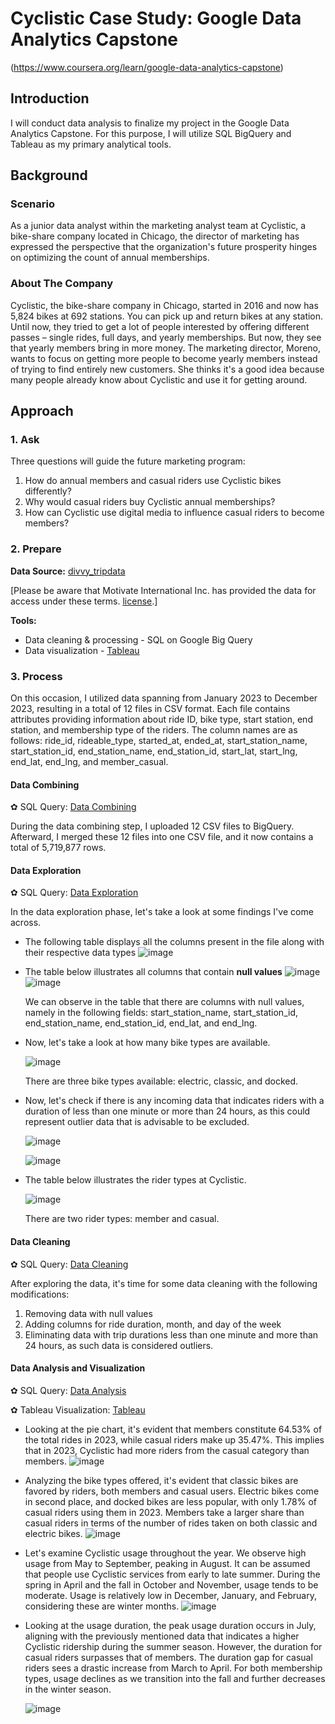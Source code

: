 # Cyclistic Case Study: Google Data Analytics Capstone 
(https://www.coursera.org/learn/google-data-analytics-capstone)

## Introduction
I will conduct data analysis to finalize my project in the Google Data Analytics Capstone. For this purpose, I will utilize SQL BigQuery and Tableau as my primary analytical tools.

## Background
### Scenario
As a junior data analyst within the marketing analyst team at Cyclistic, a bike-share company located in Chicago, the director of marketing has expressed the perspective that the organization's future prosperity hinges on optimizing the count of annual memberships.
### About The Company
Cyclistic, the bike-share company in Chicago, started in 2016 and now has 5,824 bikes at 692 stations. You can pick up and return bikes at any station. Until now, they tried to get a lot of people interested by offering different passes – single rides, full days, and yearly memberships. But now, they see that yearly members bring in more money. The marketing director, Moreno, wants to focus on getting more people to become yearly members instead of trying to find entirely new customers. She thinks it's a good idea because many people already know about Cyclistic and use it for getting around.

## Approach
### 1. Ask
Three questions will guide the future marketing program:
1. How do annual members and casual riders use Cyclistic bikes differently?
2. Why would casual riders buy Cyclistic annual memberships?
3. How can Cyclistic use digital media to influence casual riders to become members?

### 2. Prepare
**Data Source:** [divvy_tripdata](https://divvy-tripdata.s3.amazonaws.com/index.html)

[Please be aware that Motivate International Inc. has provided the data for access under these terms. [<ins>license</ins>](https://www.divvybikes.com/data-license-agreement).]

**Tools:** <br>
- Data cleaning & processing - SQL on Google Big Query 
- Data visualization - [Tableau](https://public.tableau.com/views/Cyclistic23_updated/Totaltripsmc?:language=en-US&:sid=&:display_count=n&:origin=viz_share_link)

### 3. Process
On this occasion, I utilized data spanning from January 2023 to December 2023, resulting in a total of 12 files in CSV format. Each file contains attributes providing information about ride ID, bike type, start station, end station, and membership type of the riders. The column names are as follows: ride_id, rideable_type, started_at, ended_at, start_station_name, start_station_id, end_station_name, end_station_id, start_lat, start_lng, end_lat, end_lng, and member_casual.

#### Data Combining
✿ SQL Query: [Data Combining](https://github.com/keniasaa/coursera-cyclistic23/blob/main/01.%20Data%20Combining.sql)

During the data combining step, I uploaded 12 CSV files to BigQuery. Afterward, I merged these 12 files into one CSV file, and it now contains a total of 5,719,877 rows.

#### Data Exploration
✿ SQL Query: [Data Exploration](https://github.com/keniasaa/coursera-cyclistic23/blob/main/02.%20Data%20Exploration.sql)

In the data exploration phase, let's take a look at some findings I've come across.
- The following table displays all the columns present in the file along with their respective data types
  ![image](https://github.com/keniasaa/coursera-cyclistic23/assets/157902229/f639f45e-59c8-40f0-a1eb-16af3de1b1b2)

- The table below illustrates all columns that contain __null values__
![image](https://github.com/keniasaa/coursera-cyclistic23/assets/157902229/d9a16578-6ef6-4241-840f-8598ed90ebe0)
![image](https://github.com/keniasaa/coursera-cyclistic23/assets/157902229/5ab72d58-738d-46c3-a8fc-2c9b4491196c)

  We can observe in the table that there are columns with null values, namely in the following fields: start_station_name, start_station_id, end_station_name, end_station_id, end_lat, and end_lng.

- Now, let's take a look at how many bike types are available.
  
  ![image](https://github.com/keniasaa/coursera-cyclistic23/assets/157902229/17f1bff8-2e43-46ce-bc0f-43e5809270d7)
  
  There are three bike types available: electric, classic, and docked.

- Now, let's check if there is any incoming data that indicates riders with a duration of less than one minute or more than 24 hours, as this could represent outlier data that is advisable to be excluded.

  ![image](https://github.com/keniasaa/coursera-cyclistic23/assets/157902229/abce1e01-27f5-4700-8d8a-1e9f4113e9b5)

  ![image](https://github.com/keniasaa/coursera-cyclistic23/assets/157902229/df48c181-57c5-41f0-9cfd-069262d857a0)

- The table below illustrates the rider types at Cyclistic.

  ![image](https://github.com/keniasaa/coursera-cyclistic23/assets/157902229/1f93cd3f-ac1a-4626-b6ef-b1869652e646)

  There are two rider types: member and casual.

#### Data Cleaning
✿ SQL Query: [Data Cleaning](https://github.com/keniasaa/coursera-cyclistic23/blob/main/03.%20Data%20Cleaning.sql)

  After exploring the data, it's time for some data cleaning with the following modifications: 
  1. Removing data with null values
  2. Adding columns for ride duration, month, and day of the week
  3. Eliminating data with trip durations less than one minute and more than 24 hours, as such data is considered outliers. 

#### Data Analysis and Visualization
✿ SQL Query: [Data Analysis](https://github.com/keniasaa/coursera-cyclistic23/blob/main/04.%20Data%20Analysis.sql)

✿ Tableau Visualization: [Tableau](https://public.tableau.com/views/Cyclistic23_updated/Totaltripsmc?:language=en-US&:sid=&:display_count=n&:origin=viz_share_link)
 
  - Looking at the pie chart, it's evident that members constitute 64.53% of the total rides in 2023, while casual riders make up 35.47%. This implies that in 2023, Cyclistic had more riders from the casual category than members.
    ![image](https://github.com/keniasaa/coursera-cyclistic23/assets/157902229/a5902aaf-b521-480f-891c-1a8c9fa4246b)

  - Analyzing the bike types offered, it's evident that classic bikes are favored by riders, both members and casual users. Electric bikes come in second place, and docked bikes are less popular, with only 1.78% of casual riders using them in 2023. Members take a larger share than casual riders in terms of the number of rides taken on both classic and electric bikes.
    ![image](https://github.com/keniasaa/coursera-cyclistic23/assets/157902229/9ef7afbb-2de0-40b2-aa0e-a4536f1afc45)

  - Let's examine Cyclistic usage throughout the year. We observe high usage from May to September, peaking in August. It can be assumed that people use Cyclistic services from early to late summer. During the spring in April and the fall in October and November, usage tends to be moderate. Usage is relatively low in December, January, and February, considering these are winter months.
    ![image](https://github.com/keniasaa/coursera-cyclistic23/assets/157902229/1fbcc802-cba5-4ca0-8462-26978970bb42)

    
  - Looking at the usage duration, the peak usage duration occurs in July, aligning with the previously mentioned data that indicates a higher Cyclistic ridership during the summer season. However, the duration for casual riders surpasses that of members. The duration gap for casual riders sees a drastic increase from March to April. For both membership types, usage declines as we transition into the fall and further decreases in the winter season.

    ![image](https://github.com/keniasaa/coursera-cyclistic23/assets/157902229/7900e944-cb45-4152-a1cc-99f205448957)





